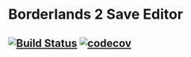 # Borderlands 2 Save Editor

[![Build Status](https://travis-ci.org/Oberacda/Borderlands2SaveEditor.svg?branch=master)](https://travis-ci.org/Oberacda/Borderlands2SaveEditor)
[![codecov](https://codecov.io/gh/Oberacda/Borderlands2SaveEditor/branch/master/graph/badge.svg)](https://codecov.io/gh/Oberacda/Borderlands2SaveEditor)
---
